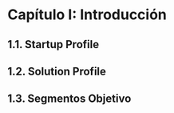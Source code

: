 # Capítulo I: Introducción

## 1.1. Startup Profile

<div style="page-break-before: always;"></div>

## 1.2. Solution Profile

<div style="page-break-before: always;"></div>

## 1.3. Segmentos Objetivo

<div style="page-break-before: always;"></div>

